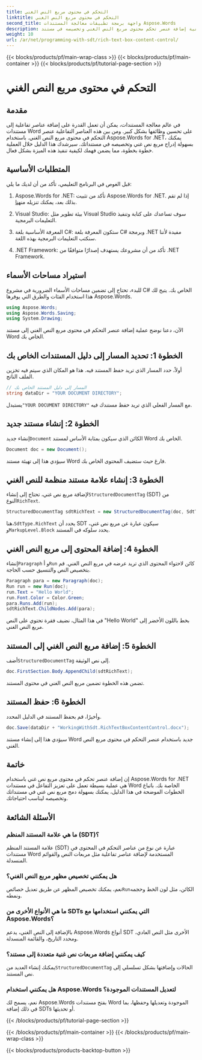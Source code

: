 ```yaml
---
title: التحكم في محتوى مربع النص الغني
linktitle: التحكم في محتوى مربع النص الغني
second_title: واجهة برمجة تطبيقات معالجة المستندات Aspose.Words
description: تعرف على كيفية إضافة عنصر تحكم محتوى مربع النص الغني وتخصيصه في مستند Word باستخدام Aspose.Words for .NET باستخدام هذا الدليل المفصل خطوة بخطوة.
weight: 10
url: /ar/net/programming-with-sdt/rich-text-box-content-control/
---
```


{{< blocks/products/pf/main-wrap-class >}}
{{< blocks/products/pf/main-container >}}
{{< blocks/products/pf/tutorial-page-section >}}

# التحكم في محتوى مربع النص الغني

## مقدمة

في عالم معالجة المستندات، يمكن أن تعمل القدرة على إضافة عناصر تفاعلية إلى مستندات Word على تحسين وظائفها بشكل كبير. ومن بين هذه العناصر التفاعلية عنصر التحكم في محتوى مربع النص الغني. باستخدام Aspose.Words for .NET، يمكنك بسهولة إدراج مربع نص غني وتخصيصه في مستنداتك. سيرشدك هذا الدليل خلال العملية خطوة بخطوة، مما يضمن فهمك لكيفية تنفيذ هذه الميزة بشكل فعال.

## المتطلبات الأساسية

قبل الغوص في البرنامج التعليمي، تأكد من أن لديك ما يلي:

1.  Aspose.Words for .NET: تأكد من تثبيت Aspose.Words for .NET. إذا لم تقم بذلك بعد، يمكنك تنزيله من[هنا](https://releases.aspose.com/words/net/).

2. Visual Studio: بيئة تطوير مثل Visual Studio سوف تساعدك على كتابة وتنفيذ التعليمات البرمجية.

3. المعرفة الأساسية بلغة C#: ستكون المعرفة بلغة C# وبرمجة .NET مفيدة لأننا سنكتب التعليمات البرمجية بهذه اللغة.

4. .NET Framework: تأكد من أن مشروعك يستهدف إصدارًا متوافقًا من .NET Framework.

## استيراد مساحات الأسماء

للبدء، تحتاج إلى تضمين مساحات الأسماء الضرورية في مشروع C# الخاص بك. يتيح لك هذا استخدام الفئات والطرق التي يوفرها Aspose.Words.

```csharp
using Aspose.Words;
using Aspose.Words.Saving;
using System.Drawing;
```

الآن، دعنا نوضح عملية إضافة عنصر التحكم في محتوى مربع النص الغني إلى مستند Word الخاص بك.

## الخطوة 1: تحديد المسار إلى دليل المستندات الخاص بك

أولاً، حدد المسار الذي تريد حفظ المستند فيه. هذا هو المكان الذي سيتم فيه تخزين الملف الناتج.

```csharp
// المسار إلى دليل المستند الخاص بك
string dataDir = "YOUR DOCUMENT DIRECTORY";
```

 يستبدل`"YOUR DOCUMENT DIRECTORY"` مع المسار الفعلي الذي تريد حفظ مستندك فيه.

## الخطوة 2: إنشاء مستند جديد

 إنشاء جديد`Document` الكائن الذي سيكون بمثابة الأساس لمستند Word الخاص بك.

```csharp
Document doc = new Document();
```

سيؤدي هذا إلى تهيئة مستند Word فارغ حيث ستضيف المحتوى الخاص بك.

## الخطوة 3: إنشاء علامة مستند منظمة للنص الغني

 لإضافة مربع نص غني، تحتاج إلى إنشاء`StructuredDocumentTag` (SDT) من النوع`RichText`.

```csharp
StructuredDocumentTag sdtRichText = new StructuredDocumentTag(doc, SdtType.RichText, MarkupLevel.Block);
```

 هنا،`SdtType.RichText` يحدد أن SDT سيكون عبارة عن مربع نص غني، و`MarkupLevel.Block` يحدد سلوكه في المستند.

## الخطوة 4: إضافة المحتوى إلى مربع النص الغني

 إنشاء`Paragraph` و أ`Run` كائن لاحتواء المحتوى الذي تريد عرضه في مربع النص الغني. قم بتخصيص النص والتنسيق حسب الحاجة.

```csharp
Paragraph para = new Paragraph(doc);
Run run = new Run(doc);
run.Text = "Hello World";
run.Font.Color = Color.Green;
para.Runs.Add(run);
sdtRichText.ChildNodes.Add(para);
```

في هذا المثال، نضيف فقرة تحتوي على النص "Hello World" بخط باللون الأخضر إلى مربع النص الغني.

## الخطوة 5: إضافة مربع النص الغني إلى المستند

 أضف`StructuredDocumentTag` إلى نص الوثيقة.

```csharp
doc.FirstSection.Body.AppendChild(sdtRichText);
```

تضمن هذه الخطوة تضمين مربع النص الغني في محتوى المستند.

## الخطوة 6: حفظ المستند

وأخيرًا، قم بحفظ المستند في الدليل المحدد.

```csharp
doc.Save(dataDir + "WorkingWithSdt.RichTextBoxContentControl.docx");
```

سيؤدي هذا إلى إنشاء مستند Word جديد باستخدام عنصر التحكم في محتوى مربع النص الغني.

## خاتمة

إن إضافة عنصر تحكم في محتوى مربع نص غني باستخدام Aspose.Words for .NET هي عملية بسيطة تعمل على تعزيز التفاعل في مستندات Word الخاصة بك. باتباع الخطوات الموضحة في هذا الدليل، يمكنك بسهولة دمج مربع نص غني في مستنداتك وتخصيصه ليناسب احتياجاتك.

## الأسئلة الشائعة

### ما هي علامة المستند المنظم (SDT)؟
علامة المستند المنظم (SDT) عبارة عن نوع من عناصر التحكم في المحتوى في مستندات Word المستخدمة لإضافة عناصر تفاعلية مثل مربعات النص والقوائم المنسدلة.

### هل يمكنني تخصيص مظهر مربع النص الغني؟
 نعم، يمكنك تخصيص المظهر عن طريق تعديل خصائص`Run`الكائن، مثل لون الخط وحجمه ونمطه.

### ما هي الأنواع الأخرى من SDTs التي يمكنني استخدامها مع Aspose.Words؟
بالإضافة إلى النص الغني، يدعم Aspose.Words أنواع SDT الأخرى مثل النص العادي، ومحدد التاريخ، والقائمة المنسدلة.

### كيف يمكنني إضافة مربعات نص غنية متعددة إلى مستند؟
 يمكنك إنشاء العديد من`StructuredDocumentTag` الحالات وإضافتها بشكل تسلسلي إلى نص المستند.

### هل يمكنني استخدام Aspose.Words لتعديل المستندات الموجودة؟
نعم، يسمح لك Aspose.Words بفتح مستندات Word الموجودة وتعديلها وحفظها، بما في ذلك إضافة SDTs أو تحديثها.

{{< /blocks/products/pf/tutorial-page-section >}}

{{< /blocks/products/pf/main-container >}}
{{< /blocks/products/pf/main-wrap-class >}}

{{< blocks/products/products-backtop-button >}}
